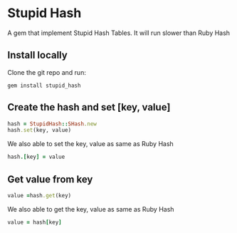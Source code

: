 # Stupid Hash
A gem that implement Stupid Hash Tables. It will run slower than Ruby Hash

## Install locally
Clone the git repo and run:
```
gem install stupid_hash
```

## Create the hash and set [key, value]
```ruby
hash = StupidHash::SHash.new
hash.set(key, value)
```

We also able to set the key, value as same as Ruby Hash
```ruby
hash.[key] = value
```

## Get value from key
```ruby
value =hash.get(key)
```

We also able to get the key, value as same as Ruby Hash
```ruby
value = hash[key]
```
